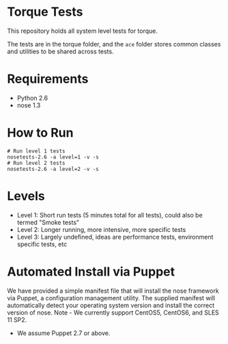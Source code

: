# Torque Tests
This repository holds all system level tests for torque.

The tests are in the torque folder, and the `ace` folder
stores common classes and utilities to be shared across tests.

# Requirements

* Python 2.6
* nose 1.3

# How to Run

```
# Run level 1 tests
nosetests-2.6 -a level=1 -v -s
# Run level 2 tests
nosetests-2.6 -a level=2 -v -s
```

# Levels

* Level 1: Short run tests (5 minutes total for all tests), could also be termed "Smoke tests"
* Level 2: Longer running, more intensive, more specific tests
* Level 3: Largely undefined, ideas are performance tests, environment specific tests, etc

# Automated Install via Puppet
We have provided a simple manifest file that will install the nose framework via Puppet, 
a configuration management utility. The supplied manifest will automatically detect your operating 
system version and install the correct version of nose. Note - We currently support CentOS5, 
CentOS6, and SLES 11 SP2.

* We assume Puppet 2.7 or above.
